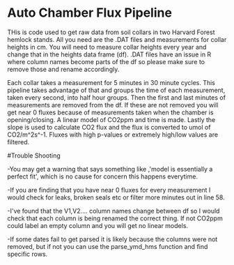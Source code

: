 # Auto Chamber Flux Pipeline
THis is code used to get raw data from soil collars in two Harvard Forest hemlock stands. All you need are the .DAT files and measurements for collar heights in cm. 
You will need to measure collar heights every year and change that in the heights data frame (df).
.DAT files have an issue in R where column names become parts of the df so please make sure to remove those and rename accordingly. 

Each collar takes a measurement for 5 minutes in 30 minute cycles. This pipeline takes advantage of that and groups the time of each measurement, taken every second, into half hour groups. 
Then the first and last minutes of measurements are removed from the df. If these are not removed you will get near 0 fluxes because of measurements taken when the chamber is opening/closing. 
A linear model of CO2ppm and time is made. Lastly the slope is used to calculate CO2 flux and the flux is converted to umol of CO2/m^2s^-1. Fluxes with high p-values or extremely high/low values are filtered.

#Trouble Shooting

-You may get a warning that says something like ,'model is essentially a perfect fit', which is no cause for concern this happens everytime. 

-If you are finding that you have near 0 fluxes for every measurement I would check for leaks, broken seals etc or filter more minutes out in line 58.

-I've found that the V1,V2.... column names change between df so I would check that each column is being renamed the correct thing. If not CO2ppm could label an empty column and you will get no linear models.

-If some dates fail to get parsed it is likely because the columns were not removed, but if not you can use the parse_ymd_hms function and find specific rows. 
